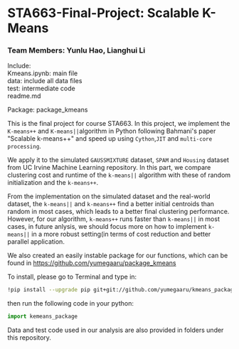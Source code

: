 # STA663-Final-Project: Scalable K-Means

### Team Members: Yunlu Hao, Lianghui Li

Include:   
  Kmeans.ipynb:   main file   
  data:           include all data files   
  test:           intermediate code   
  readme.md  

Package: 
  package_kmeans
  
  

This is the final project for course STA663. In this project, we implement the `K-means++` and `K-means||`algorithm in Python following Bahmani's paper "Scalable k-means++" and speed up using `Cython`,`JIT` and `multi-core processing`. 

We apply it to the simulated `GAUSSMIXTURE` dataset, `SPAM` and `Housing` dataset from UC Irvine Machine Learning repository. In this part, we compare clustering cost and runtime of the `k-means||` algorithm with these of random initialization and the `k-means++`. 

From the implementation on the simulated dataset and the real-world dataset, the `k-means||` and `k-means++` find a better initial centroids than random in most cases, which leads to a better final clustering performance. However, for our algorithm, `k-means++` runs faster than `k-means||` in most cases, in future anlysis, we should focus more on how to implement `k-means||` in a more robust setting(in terms of cost reduction and better parallel application.

We also created an easily instable package for our functions, which can be found in https://github.com/yumegaaru/package_kmeans

To install, please go to Terminal and type in:

```bash
!pip install --upgrade pip git+git://github.com/yumegaaru/kmeans_package.git
```

then run the following code in your python:

```python
import kemeans_package
```

Data and test code used in our analysis are also provided in folders under this repository.
